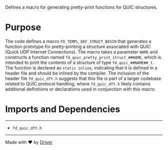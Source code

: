 <!--------------------------------------------------------------------------------->
<!-- IMPORTANT: This file is auto-generated by Driver (https://driver.ai). -------->
<!-- Manual edits may be overwritten on future commits. --------------------------->
<!--------------------------------------------------------------------------------->

Defines a macro for generating pretty-print functions for QUIC structures.

# Purpose
The code defines a macro `FD_TEMPL_DEF_STRUCT_BEGIN` that generates a function prototype for pretty-printing a structure associated with QUIC (Quick UDP Internet Connections). The macro takes a parameter `NAME` and constructs a function named `fd_quic_pretty_print_struct_##NAME`, which is intended to print the contents of a structure of type `fd_quic_##NAME##_t`. The function is declared as `static inline`, indicating that it is defined in a header file and should be inlined by the compiler. The inclusion of the header file `fd_quic_dft.h` suggests that this file is part of a larger codebase related to QUIC protocol handling, where `fd_quic_dft.h` likely contains additional definitions or declarations used in conjunction with this macro.
# Imports and Dependencies

---
- `fd_quic_dft.h`



---
Made with ❤️ by [Driver](https://www.driver.ai/)
